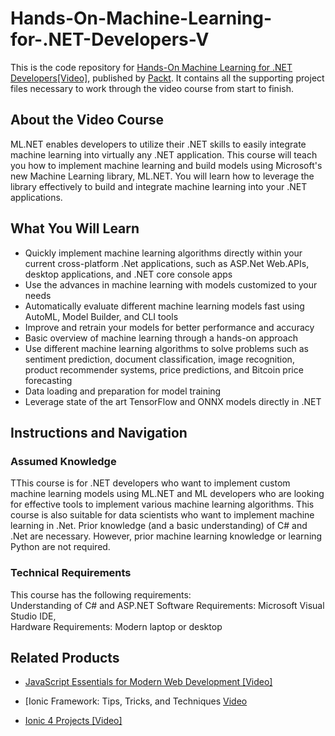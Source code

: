 


# Hands-On-Machine-Learning-for-.NET-Developers-V
This is the code repository for [Hands-On Machine Learning for .NET Developers[Video]](website), published by [Packt](https://www.packtpub.com/?utm_source=github). It contains all the supporting project files necessary to work through the video course from start to finish.



## About the Video Course
ML.NET enables developers to utilize their .NET skills to easily integrate machine learning into virtually any .NET application. This course will teach you how to implement machine learning and build models using Microsoft's new Machine Learning library, ML.NET. You will learn how to leverage the library effectively to build and integrate machine learning into your .NET applications.

<H2>What You Will Learn</H2>
<DIV class=book-info-will-learn-text>
<UL>
<LI>Quickly implement machine learning algorithms directly within your current cross-platform .Net applications, such as ASP.Net Web.APIs, desktop applications, and .NET core console apps
<LI>Use the advances in machine learning with models customized to your needs
<LI>Automatically evaluate different machine learning models fast using AutoML, Model Builder, and CLI tools
<LI>Improve and retrain your models for better performance and accuracy
<LI>Basic overview of machine learning through a hands-on approach
<LI>Use different machine learning algorithms to solve problems such as sentiment prediction, document classification, image recognition, product recommender systems, price predictions, and Bitcoin price forecasting
<LI>Data loading and preparation for model training
<LI>Leverage state of the art TensorFlow and ONNX models directly in .NET
</LI></UL></DIV>



## Instructions and Navigation
### Assumed Knowledge
TThis course is for .NET developers who want to implement custom machine learning models using ML.NET and ML developers who are looking for effective tools to implement various machine learning algorithms. This course is also suitable for data scientists who want to implement machine learning in .Net. Prior knowledge (and a basic understanding) of C# and .Net are necessary. However, prior machine learning knowledge or learning Python are not required.


### Technical Requirements
This course has the following requirements:<br/>
Understanding of C# and ASP.NET
Software Requirements: Microsoft Visual Studio IDE,  <br/>
Hardware Requirements: Modern laptop or desktop <br/> 








## Related Products
* [JavaScript Essentials for Modern Web Development [Video]](https://www.packtpub.com/web-development/javascript-essentials-for-modern-web-development-video)


* [Ionic Framework: Tips, Tricks, and Techniques [Video](https://www.packtpub.com/mobile/ionic-framework-tips-tricks-and-techniques-video)


* [Ionic 4 Projects [Video]](https://www.packtpub.com/mobile/ionic-4-projects-video)
